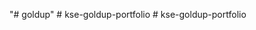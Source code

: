 "# goldup" 
#   k s e - g o l d u p - p o r t f o l i o  
 #   k s e - g o l d u p - p o r t f o l i o  
 